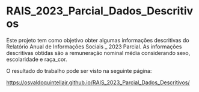 # RAIS_2023_Parcial_Dados_Descritivos
Este projeto tem como objetivo obter algumas informações descritivas do Relatório Anual de Informações Sociais _ 2023 Parcial.
As informações descritivas obtidas são a remuneração nominal média considerando sexo, escolaridade e raça_cor.

O resultado do trabalho pode ser visto na seguinte página:

<https://osvaldoquintellajr.github.io/RAIS_2023_Parcial_Dados_Descritivos/>

